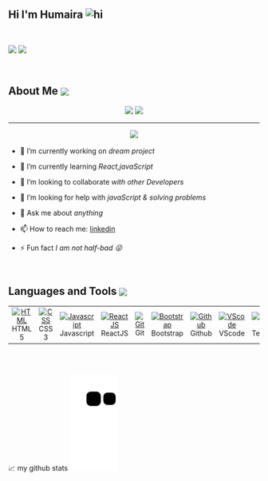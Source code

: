## Hi I'm Humaira <img src="https://user-images.githubusercontent.com/1303154/88677602-1635ba80-d120-11ea-84d8-d263ba5fc3c0.gif" width="28px" height="28px" alt="hi">
</br>

![](https://komarev.com/ghpvc/?username=HumairaRahaman&color=blue)
<img src="https://img.shields.io/github/followers/HumairaRahaman?style=social">

</br>


<h2> About Me <img src = "https://media0.giphy.com/media/KDDpcKigbfFpnejZs6/giphy.gif?cid=ecf05e47oy6f4zjs8g1qoiystc56cu7r9tb8a1fe76e05oty&rid=giphy.gif" align="center" width="100" ></h2>

<p align="center">
<img src="https://camo.githubusercontent.com/9e342bd35a241b71d3e030508048a7afcd2152475a3def94e59473ea67d68ca8/68747470733a2f2f6c6974746c652e6b796c6572636f6e7761792e636f6d2f696d616765732f676f6c616e672d776861742e676966" width="300" data-canonical-src="https://little.kylerconway.com/images/golang-what.gif" style="max-width:100%;">

<img src="https://media.giphy.com/media/YBzXwk2WEN8p1edkBi/giphy.gif" width="300" data-canonical-src="https://intro.rustbridge.com/img/ferris.gif" style="max-width:100%;">
</p>

---

<p align="center">
  <img src="https://media.giphy.com/media/fAcQ7d1Hnx2XlY6SMe/giphy.gif" data-canonical-src="https://i.giphy.com/RThN0hOS2GO4M.gif" style="max-width:100%;">
</p>

- 🔭 I’m currently working on *dream project*

- 🌱 I’m currently learning *React,javaScript*

- 👯 I’m looking to collaborate *with other Developers*

- 🤝 I’m looking for help with *javaScript & solving problems*

- 💬 Ask me about *anything*

- 📫 How to reach me: [linkedin](https://www.linkedin.com/in/humaira-rahaman/)

- ⚡ Fun fact *I am not half-bad 😜*

<br>

<h2> Languages and Tools <img src = "https://media2.giphy.com/media/QssGEmpkyEOhBCb7e1/giphy.gif?cid=ecf05e47a0n3gi1bfqntqmob8g9aid1oyj2wr3ds3mg700bl&rid=giphy.gif"  align="center" width="32" style"width = 32px"> </h2>

<table>
  <tbody><tr>
    <td align="center" width="96">
      <a href="#">
        <img src="https://camo.githubusercontent.com/afd3139a285295c960e8cab5f69d684aaf3831c631e218ae4483a29cd450f7d0/68747470733a2f2f75706c6f61642e77696b696d656469612e6f72672f77696b6970656469612f636f6d6d6f6e732f362f36312f48544d4c355f6c6f676f5f616e645f776f72646d61726b2e737667" width="48" height="48" alt="HTML" data-canonical-src="https://upload.wikimedia.org/wikipedia/commons/6/61/HTML5_logo_and_wordmark.svg" style="max-width: 100%;">
      </a>
      <br>HTML 5
    </td>
    <td align="center" width="96">
      <a href="#">
        <img src="https://camo.githubusercontent.com/b24794bf48946ae7053e015da9a19047d087b19d43cb1aff6f89341cc34e1dd4/68747470733a2f2f75706c6f61642e77696b696d656469612e6f72672f77696b6970656469612f636f6d6d6f6e732f642f64352f435353335f6c6f676f5f616e645f776f72646d61726b2e737667" width="48" height="48" alt="CSS" data-canonical-src="https://upload.wikimedia.org/wikipedia/commons/d/d5/CSS3_logo_and_wordmark.svg" style="max-width: 100%;">
      </a>
      <br>CSS 3
    </td>
    <td align="center" width="96">
      <a href="#">
        <img src="https://camo.githubusercontent.com/19c442403fb0e923bbc655300a74ce3175f68171d9331aa9fd1d4e6b9a84977c/68747470733a2f2f75706c6f61642e77696b696d656469612e6f72672f77696b6970656469612f636f6d6d6f6e732f392f39392f556e6f6666696369616c5f4a6176615363726970745f6c6f676f5f322e737667" width="48" height="48" alt="Javascript" data-canonical-src="https://upload.wikimedia.org/wikipedia/commons/9/99/Unofficial_JavaScript_logo_2.svg" style="max-width: 100%;">
      </a>
      <br>Javascript
    </td>
    <td align="center" width="96">
      <a href="#">
        <img src="https://camo.githubusercontent.com/faf0782d01ec9e993c2e258fa995f0fc9171a14969d2129bbf5a5816df7e7b62/68747470733a2f2f7777772e766563746f726c6f676f2e7a6f6e652f6c6f676f732f72656163746a732f72656163746a732d69636f6e2e737667" width="48" height="48" alt="ReactJS" data-canonical-src="https://www.vectorlogo.zone/logos/reactjs/reactjs-icon.svg" style="max-width: 100%;">
      </a>
      <br>ReactJS
    </td>
    <td align="center" width="96">
      <a href="#">
        <img src="https://camo.githubusercontent.com/d2b2bdee44236df7530ad5622036e0f8aa2259fcfb84d653c7d90a7f5759a7fa/68747470733a2f2f75706c6f61642e77696b696d656469612e6f72672f77696b6970656469612f636f6d6d6f6e732f652f65302f4769742d6c6f676f2e737667" width="48" height="48" alt="Git" data-canonical-src="https://upload.wikimedia.org/wikipedia/commons/e/e0/Git-logo.svg" style="max-width: 100%;">
      </a>
      <br>Git
    </td>
    <td align="center" width="96">
      <a href="#">
        <img src="https://camo.githubusercontent.com/e76db96833cc2ba21cac7145b4446a5673a4e70026e0b215ab48b21ad9532648/68747470733a2f2f75706c6f61642e77696b696d656469612e6f72672f77696b6970656469612f636f6d6d6f6e732f622f62322f426f6f7473747261705f6c6f676f2e737667" width="48" height="48" alt="Bootstrap" data-canonical-src="https://upload.wikimedia.org/wikipedia/commons/b/b2/Bootstrap_logo.svg" style="max-width: 100%;">
      </a>
      <br>Bootstrap
    </td>
  <td align="center" width="96">
      <a href="#">
        <img src="https://camo.githubusercontent.com/fb8f0070ec02bc94948f0a40a33d858f54c1c5c08b536f7daea3709f20f3de87/68747470733a2f2f6769746875622e6769746875626173736574732e636f6d2f696d616765732f6d6f64756c65732f6c6f676f735f706167652f4f63746f6361742e706e67" width="48" height="48" alt="Github" data-canonical-src="https://github.githubassets.com/images/modules/logos_page/Octocat.png" style="max-width: 100%;">
      </a>
      <br>Github
    </td>
    <td align="center" width="96">
      <a href="#">
        <img src="https://camo.githubusercontent.com/1708ce976581ff41a169dc4d3161d41b91900ca2ea48db4950db36f9f45932af/68747470733a2f2f75706c6f61642e77696b696d656469612e6f72672f77696b6970656469612f636f6d6d6f6e732f392f39612f56697375616c5f53747564696f5f436f64655f312e33355f69636f6e2e737667" width="48" height="48" alt="VScode" data-canonical-src="https://upload.wikimedia.org/wikipedia/commons/9/9a/Visual_Studio_Code_1.35_icon.svg" style="max-width: 100%;">
      </a>
      <br>VScode
    </td>
    <td align="center" width="96">
      <a href="#">
        <img src="https://camo.githubusercontent.com/990ef1f4073e53a6b9c73abb897b78f3e897707a36634cf70372ea1f5711f369/68747470733a2f2f63646e2e776f726c64766563746f726c6f676f2e636f6d2f6c6f676f732f7465726d696e616c2d312e737667" width="48" height="48" alt="Terminal" data-canonical-src="https://cdn.worldvectorlogo.com/logos/terminal-1.svg" style="max-width: 100%;">
      </a>
      <br>Terminal
    </td>
     <td align="center" width="96">
      <a href="#">
        <img src="https://camo.githubusercontent.com/5734d0669fe22ce04a1cb989a156cd32c379875f6bca56d5210c9432824856d9/68747470733a2f2f7777772e766563746f726c6f676f2e7a6f6e652f6c6f676f732f7461696c77696e646373732f7461696c77696e646373732d69636f6e2e737667" width="48" height="48" alt="TailwindCSS" data-canonical-src="https://www.vectorlogo.zone/logos/tailwindcss/tailwindcss-icon.svg" style="max-width: 100%;">
      </a>
      <br>TailwindCSS
    </td>
</tbody></table>
<br>
<br>

<p align="center">


</p>


📈 my github stats
![snake gif](https://github.com/HumairaRahaman/HumairaRahaman/blob/output/github-contribution-grid-snake.svg)

